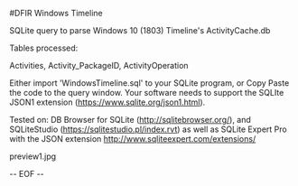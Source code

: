 #DFIR Windows Timeline 

SQLite query to parse Windows 10 (1803) Timeline's ActivityCache.db

Tables processed:

Activities,
Activity_PackageID,
ActivityOperation

Either import 'WindowsTimeline.sql' to your SQLite program, or Copy Paste the code to the query window.
Your software needs to support the SQLIte JSON1 extension (https://www.sqlite.org/json1.html).

Tested on:
DB Browser for SQLite (http://sqlitebrowser.org/), and
SQLiteStudio (https://sqlitestudio.pl/index.rvt) as well as
SQLite Expert Pro with the JSON extension http://www.sqliteexpert.com/extensions/ 

<img>preview1.jpg</img>



-- EOF --
